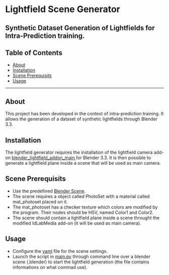 # Lightfield Scene Generator

Synthetic Dataset Generation of Lightfields for Intra-Prediction training.
---

## Table of Contents

- [About](#about)
- [Installation](#installation)
- [Scene Prerequisits](#sceneprerequisits)
- [Usage](#usage)

---
## About
This project has been developed in the context of intra-prediction training. It allows the generation of a dataset of synthetic lightfields through Blender 3.3. 


## Installation

The lightfield generator requires the installation of the lightfield camera add-on [blender_lightfield_addon_main
](https://github.com/gabrieleV-code/blender_lightfield_addon_main.git) for Blender 3.3.
It is then possible to generate a lightfield plane inside a scene that will be used as main camera. 

## Scene Prerequisits
- Use the predefined [Blender Scene](lightfield_objaverse_3_36_BiggerScale.blend).
- The scene requires a object called PhotoSet with a material called mat_photoset placed on it.
- The mat_photoset has a checker texture which colors are modified by the program. Their nodes should be HSV, named Color1 and Color2.
- The scene should contain a lightfield plane inside a scene throught the modified IdLabMedia add-on (it will be used as main camera).

## Usage
- Configure the [yaml](configs/generic_lenslets.yaml) file for the scene settings.
- Launch the script in [main.py](main.py) through command line over a blender scene (.blender) to start the lightfield generation (the file contains informations on what commad use).


